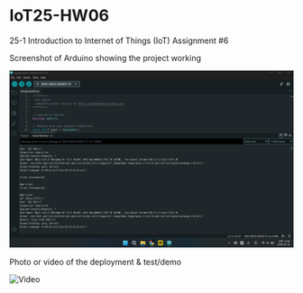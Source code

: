 # IoT25-HW06
25-1 Introduction to Internet of Things (IoT) Assignment #6

Screenshot of Arduino showing the project working

![Photo](Assignment6.png)

Photo or video of the deployment & test/demo

![Video](Assignment6.gif)
